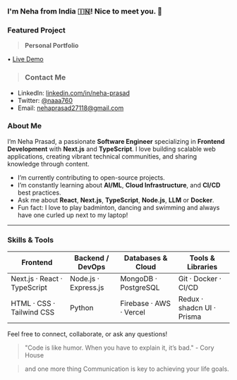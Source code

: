 ### I'm Neha from India 🇮🇳! Nice to meet you. 👋


### Featured Project

> **Personal Portfolio**

• [Live Demo](https://neha-portfolio-liart.vercel.app/)

> ### Contact Me

* LinkedIn: [linkedin.com/in/neha-prasad](https://www.linkedin.com/in/neha-prasad-92499821b/)
* Twitter: [@naaa760](https://x.com/nehaaaa_6)
* Email: [nehaprasad27118@gmail.com](nehaprasad27118@gmail.com)

### About Me

I’m Neha Prasad, a passionate **Software Engineer** specializing in **Frontend Development** with **Next.js** and **TypeScript**. I love building scalable web applications, creating vibrant technical communities, and sharing knowledge through content.

*  I’m currently contributing to open-source projects.
*  I’m constantly learning about **AI/ML**, **Cloud Infrastructure**, and **CI/CD** best practices.
*  Ask me about **React**, **Next.js**, **TypeScript**, **Node.js**, **LLM** or **Docker**.
*  Fun fact: I love to play badminton, dancing and swimming and always have one curled up next to my laptop!

---

### Skills & Tools

| Frontend                     | Backend / DevOps     | Databases & Cloud       | Tools & Libraries          |
| ---------------------------- | -------------------- | ----------------------- | -------------------------- |
| Next.js · React · TypeScript | Node.js · Express.js | MongoDB · PostgreSQL    | Git · Docker · CI/CD       |
| HTML · CSS · Tailwind CSS    | Python               | Firebase · AWS · Vercel | Redux · shadcn UI · Prisma |



Feel free to connect, collaborate, or ask any questions!

> "Code is like humor. When you have to explain it, it’s bad." - Cory House

> and one more thing Communication is key to achieving your life goals.
